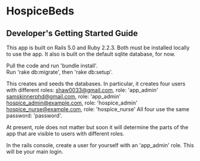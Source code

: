 # HospiceBeds

## Developer's Getting Started Guide

This app is built on Rails 5.0 and Ruby 2.2.3.  Both must be installed locally to use the app.  It also is built on the default sqlite database, for now.

Pull the code and run 'bundle install'.  
Run 'rake db:migrate', then 'rake db:setup'.

This creates and seeds the databases.  In particular, it creates four users with different roles:
  shaw0033@gmail.com, role: 'app_admin'
  samskinnerphd@gmail.com, role: 'app_admin'
  hospice_admin@example.com, role: 'hospice_admin'
  hospice_nurse@example.com, role: 'hospice_nurse'
All four use the same password: 'password'.

At present, role does not matter but soon it will determine the parts of the app that are visible to users with different roles.  

In the rails console, create a user for yourself with an 'app_admin' role.  This will be your main login.

<!-- ### Database creation
As a prerequisite it is assumed that you have a MySQL server setup on your development computer and are an administrative user.  You will have two databases on your local to run and test this project.  Both will be accessed by the `prokze_web` user.

- `prokze_development`
- `prokze_test`

In the **local development mode only**, you may use the shared password `devonly:xxxxxxxx`. You may also setup your own password on your system and set it in the database.yml.  **At no time shall this password be used on a staging or production server.**  Every such server must have its own unique password that is never stored in this repository.

To setup the databases for the first time, run `mysql` as your admin user and then run the following SQL to configure the databases.

#### Create the development only database user #####
In terminal, run:

  `mysql < db/create_development_only_users.sql`

The `db/create_development_only_users.sql` sets up the prokze_web user as a superuser on your local development system.

#### Create the development databases ####
In terminal, run:

  `mysql < db/rebuild_development.sql`

Finally, run 'rake db:setup' to create the schema and seed the databases. -->

